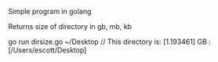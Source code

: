 Simple program in golang

Returns size of directory in gb, mb, kb

go run dirsize.go ~/Desktop  // This directory is: [1.193461] GB : [/Users/escott/Desktop]